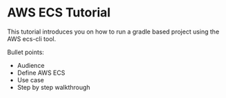 # AWS ECS Tutorial
This tutorial introduces you on how to run a gradle based project using the AWS ecs-cli tool.

Bullet points:
* Audience
* Define AWS ECS
* Use case
* Step by step walkthrough 
